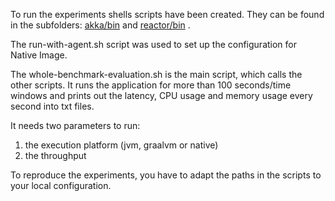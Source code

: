 To run the experiments shells scripts have been created. 
They can be found in the subfolders: [akka/bin](akka/bin) and [reactor/bin](reactor/bin) .

The run-with-agent.sh script was used to set up the configuration for Native Image.

The whole-benchmark-evaluation.sh is the main script, which calls the other scripts. It runs the application for more than 100 seconds/time windows and prints out the latency, CPU usage and memory usage every second into txt files.

It needs two parameters to run:
1. the execution platform (jvm, graalvm or native)
2. the throughput

To reproduce the experiments, you have to adapt the paths in the scripts to your local configuration.


